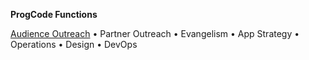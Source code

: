 **ProgCode Functions**

[Audience Outreach](https://github.com/ProgressiveCoders/functions/wiki/Audience-Outreach) • Partner Outreach • Evangelism • App Strategy • Operations • Design • DevOps